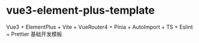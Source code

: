# vue3-element-plus-template
Vue3 + ElementPlus + Vite + VueRouter4 + Pinia + AutoImport + TS + Eslint + Prettier 基础开发模板
